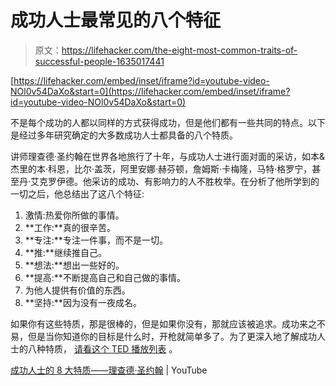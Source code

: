 # 成功人士最常见的八个特征

> 原文：<https://lifehacker.com/the-eight-most-common-traits-of-successful-people-1635017441>

 [https://lifehacker.com/embed/inset/iframe?id=youtube-video-NOl0v54DaXo&start=0](https://lifehacker.com/embed/inset/iframe?id=youtube-video-NOl0v54DaXo&start=0) 

不是每个成功的人都以同样的方式获得成功，但是他们都有一些共同的特点。以下是经过多年研究确定的大多数成功人士都具备的八个特质。



讲师理查德·圣约翰在世界各地旅行了十年，与成功人士进行面对面的采访，如本&杰里的本·科恩，比尔·盖茨，阿里安娜·赫芬顿，詹姆斯·卡梅隆，马特·格罗宁，甚至丹·艾克罗伊德。他采访的成功、有影响力的人不胜枚举。在分析了他所学到的一切之后，他总结出了这八个特征:

1.  激情:热爱你所做的事情。
2.  **工作:**真的很辛苦。
3.  **专注:**专注一件事，而不是一切。
4.  **推:**继续推自己。
5.  **想法:**想出一些好的。
6.  **提高:**不断提高自己和自己做的事情。
7.  为他人提供有价值的东西。
8.  **坚持:**因为没有一夜成名。

如果你有这些特质，那是很棒的，但是如果你没有，那就应该被追求。成功来之不易，但是当你知道你的目标是什么时，开枪就简单多了。为了更深入地了解成功人士的八种特质， [请看这个 TED 播放列表](https://www.youtube.com/watch?v=NOl0v54DaXo&list=PLvX3tBB0cKUaJWU2-LqG67i6G66gXUV6T) 。

[成功人士的 8 大特质——理查德·圣约翰](https://www.youtube.com/watch?v=NOl0v54DaXo) | YouTube